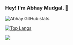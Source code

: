 ### Hey! I'm Abhay Mudgal. 👋

![Abhay GitHub stats](https://github-readme-stats.vercel.app/api?username=mudgalabhay&theme=transparent&show_icons=true)

[![Top Langs](https://github-readme-stats.vercel.app/api/top-langs/?username=mudgalabhay)](https://github.com/mudgalabhay/github-readme-stats)

![](https://komarev.com/ghpvc/?username=mudgalabhay&color=blue)


<!--
**mudgalabhay/mudgalabhay** is a ✨ _special_ ✨ repository because its `README.md` (this file) appears on your GitHub profile.

Here are some ideas to get you started:

- 🔭 I’m currently working on ...
- 🌱 I’m currently learning ...
- 👯 I’m looking to collaborate on ...
- 🤔 I’m looking for help with ...
- 💬 Ask me about ...
- 📫 How to reach me: ...
- 😄 Pronouns: ...
- ⚡ Fun fact: ...
-->
